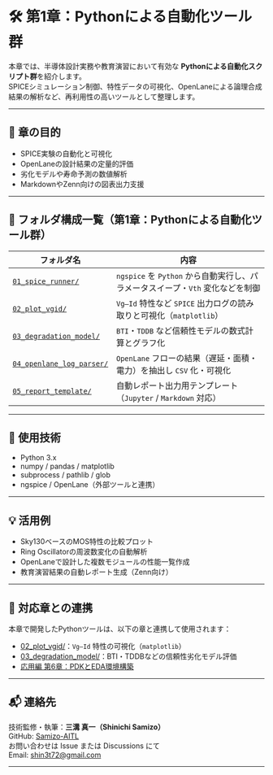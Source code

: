 # 🛠 第1章：Pythonによる自動化ツール群

本章では、半導体設計実務や教育演習において有効な **Pythonによる自動化スクリプト群**を紹介します。  
SPICEシミュレーション制御、特性データの可視化、OpenLaneによる論理合成結果の解析など、再利用性の高いツールとして整理します。

---

## 🎯 章の目的

- SPICE実験の自動化と可視化
- OpenLaneの設計結果の定量的評価
- 劣化モデルや寿命予測の数値解析
- MarkdownやZenn向けの図表出力支援

---

## 📁 フォルダ構成一覧（第1章：Pythonによる自動化ツール群）

| フォルダ名 | 内容 |
|-----------|------|
| [`01_spice_runner/`](01_spice_runner/) | `ngspice` を `Python` から自動実行し、パラメータスイープ・`Vth` 変化などを制御 |
| [`02_plot_vgid/`](02_plot_vgid/) | `Vg–Id` 特性など `SPICE` 出力ログの読み取りと可視化（`matplotlib`） |
| [`03_degradation_model/`](03_degradation_model/) | `BTI`・`TDDB` など信頼性モデルの数式計算とグラフ化 |
| [`04_openlane_log_parser/`](04_openlane_log_parser/) | `OpenLane` フローの結果（遅延・面積・電力）を抽出し `CSV` 化・可視化 |
| [`05_report_template/`](05_report_template/) | 自動レポート出力用テンプレート（`Jupyter` / `Markdown` 対応） |

---

## 🐍 使用技術

- Python 3.x
- numpy / pandas / matplotlib
- subprocess / pathlib / glob
- ngspice / OpenLane（外部ツールと連携）

---

## 💡 活用例

- Sky130ベースのMOS特性の比較プロット
- Ring Oscillatorの周波数変化の自動解析
- OpenLaneで設計した複数モジュールの性能一覧作成
- 教育演習結果の自動レポート生成（Zenn向け）

---

## 📘 対応章との連携

本章で開発したPythonツールは、以下の章と連携して使用されます：

- [02_plot_vgid/](02_plot_vgid/README.md)：`Vg–Id` 特性の可視化（`matplotlib`）
- [03_degradation_model/](03_degradation_model/README.md)：BTI・TDDBなどの信頼性劣化モデル評価
- [応用編 第6章：PDKとEDA環境構築](../d_chapter6_pdk_and_eda_environment/)

---

## 📬 連絡先

技術監修・執筆：**三溝 真一（Shinichi Samizo）**  
GitHub: [Samizo-AITL](https://github.com/Samizo-AITL)  
お問い合わせは Issue または Discussions にて  
Email: shin3t72@gmail.com

---
